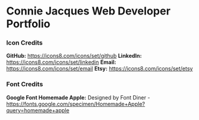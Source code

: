 # Connie Jacques Web Developer Portfolio


### Icon Credits
**GitHub:** https://icons8.com/icons/set/github
**LinkedIn:** https://icons8.com/icons/set/linkedin
**Email:** https://icons8.com/icons/set/email
**Etsy:** https://icons8.com/icons/set/etsy


### Font Credits
**Google Font Homemade Apple:** Designed by Font Diner - https://fonts.google.com/specimen/Homemade+Apple?query=homemade+apple
